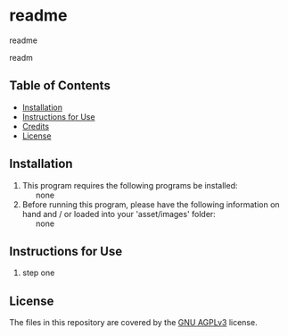 # readme

readme
    
readm

## Table of Contents
* [Installation](#installation)
* [Instructions for Use](#instructions-for-use)
* [Credits](#credits)
* [License](#license)
    
## Installation
1. This program requires the following programs be installed: <ul>none</ul>
2. Before running this program, please have the following information on hand and / or loaded into your 'asset/images' folder:  <ul>none</ul>

## Instructions for Use
<ol><li>step one</li></ol>






## License
The files in this repository are covered by the [GNU AGPLv3](https://choosealicense.com/licenses/agpl-3.0/) license.
